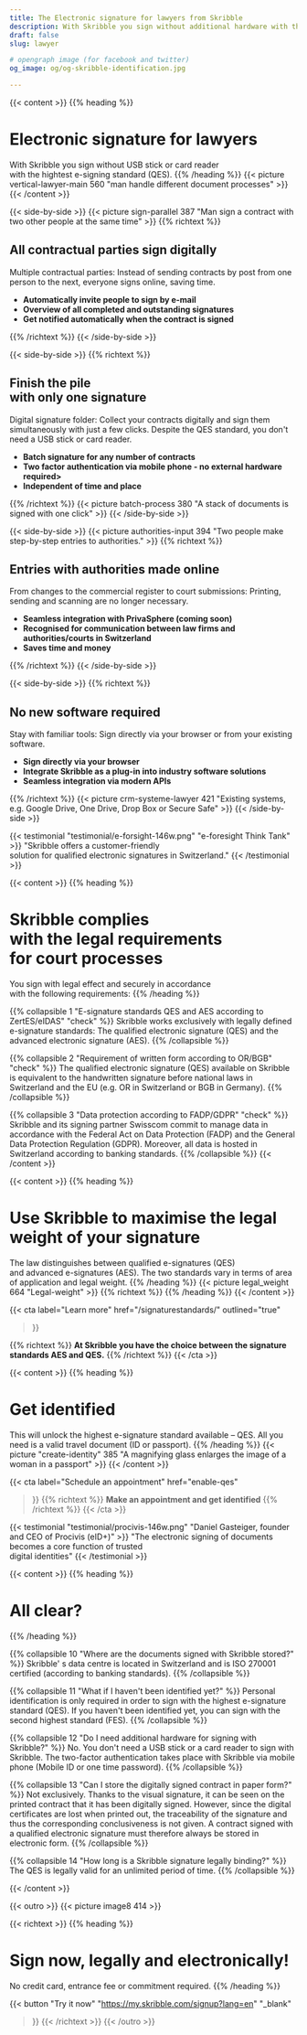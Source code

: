 ```yaml
---
title: The Electronic signature for lawyers from Skribble
description: With Skribble you sign without additional hardware with the qualified electronic signature (QES). All contractual parties sign electronically.
draft: false
slug: lawyer

# opengraph image (for facebook and twitter)
og_image: og/og-skribble-identification.jpg

---
```


{{< content >}}
{{% heading %}}
# Electronic signature for lawyers
With Skribble you sign without USB stick or card reader <br class="hide-for-mobile">with the hightest e-signing standard (QES).
{{% /heading %}}
{{< picture vertical-lawyer-main 560 "man handle different document processes" >}}
{{< /content >}}

[//]: # (--------------------------------------------------------------------------------------------------------------)

{{< side-by-side >}}
{{< picture sign-parallel 387 "Man sign a contract with two other people at the same time" >}}
{{% richtext %}}
## All contractual parties sign digitally
Multiple contractual parties: Instead of sending contracts by post from one person to the next, everyone signs online, saving time.

- **Automatically invite people to
sign by e-mail**
- **Overview of all completed and outstanding
signatures**
- **Get notified automatically when
the contract is signed**

{{% /richtext %}}
{{< /side-by-side >}}

[//]: # (--------------------------------------------------------------------------------------------------------------)

{{< side-by-side >}}
{{% richtext %}}
## Finish the pile <br class="hide-for-mobile">with only one signature
Digital signature folder: Collect your contracts digitally and sign them simultaneously with just a few clicks. Despite the QES standard, you don't need a USB stick or card reader.

- **Batch signature for any number of contracts**
- **Two factor authentication via mobile phone -
no external hardware required>**
- **Independent of time and place**

{{% /richtext %}}
{{< picture batch-process 380 "A stack of documents is signed with one click" >}}
{{< /side-by-side >}}

[//]: # (--------------------------------------------------------------------------------------------------------------)

{{< side-by-side >}}
{{< picture authorities-input 394 "Two people make step-by-step entries to authorities." >}}
{{% richtext %}}
## Entries with authorities made online
From changes to the commercial register to court submissions: Printing, sending and scanning are no longer necessary.

- **Seamless integration with PrivaSphere
(coming soon)**
- **Recognised for communication between
law firms and authorities/courts in Switzerland**
- **Saves time and money**

{{% /richtext %}}
{{< /side-by-side >}}

[//]: # (--------------------------------------------------------------------------------------------------------------)

{{< side-by-side >}}
{{% richtext %}}
## No new software required
Stay with familiar tools: Sign directly via your browser or from your existing software.

- **Sign directly via your browser**
- **Integrate Skribble as a plug-in into
industry software solutions**
- **Seamless integration via modern APIs**

{{% /richtext %}}
{{< picture crm-systeme-lawyer 421 "Existing systems, e.g. Google Drive, One Drive, Drop Box or Secure Safe" >}}
{{< /side-by-side >}}

[//]: # (--------------------------------------------------------------------------------------------------------------)

{{< testimonial "testimonial/e-forsight-146w.png" "e-foresight Think Tank" >}}
"Skribble offers a customer-friendly <br class="hide-for-mobile">solution for qualified electronic signatures in Switzerland."
{{< /testimonial >}}

[//]: # (--------------------------------------------------------------------------------------------------------------)

{{< content >}}
{{% heading %}}
# Skribble complies <br class="hide-for-mobile">with the legal requirements <br class="hide-for-mobile">for court processes
You sign with legal effect and securely in accordance <br class="hide-for-mobile">with the following requirements:
{{% /heading %}}

{{% collapsible 1 "E-signature standards QES and AES according to ZertES/eIDAS" "check" %}}
Skribble works exclusively with legally defined e-signature standards: The qualified electronic signature (QES) and the advanced electronic signature (AES).
{{% /collapsible %}}

{{% collapsible 2 "Requirement of written form according to OR/BGB" "check" %}}
The qualified electronic signature (QES) available on Skribble is equivalent to the handwritten signature before national laws in Switzerland and the EU (e.g. OR in Switzerland or BGB in Germany).
{{% /collapsible %}}

{{% collapsible 3 "Data protection according to FADP/GDPR" "check" %}}
Skribble and its signing partner Swisscom commit to manage data in accordance with the Federal Act on Data Protection (FADP) and the General Data Protection Regulation (GDPR). Moreover, all data is hosted in Switzerland according to banking standards.
{{% /collapsible %}}
{{< /content >}}

[//]: # (--------------------------------------------------------------------------------------------------------------)

{{< content >}}
{{% heading %}}
# Use Skribble to maximise the legal weight of your signature
The law distinguishes between qualified e-signatures (QES) <br class="hide-for-mobile">and advanced e-signatures (AES).
The two standards vary in terms of area <br class="hide-for-mobile">of application and legal weight.
{{% /heading %}}
{{< picture legal_weight 664 "Legal-weight" >}}
{{% richtext %}}
{{% /heading %}}
{{< /content >}}

{{< cta
  label="Learn more"
  href="/signaturestandards/"
  outlined="true"
>}}

{{% richtext %}}
**At Skribble you have the choice
between the signature standards AES and QES.**
{{% /richtext %}}
{{< /cta >}}

[//]: # (--------------------------------------------------------------------------------------------------------------)


{{< content >}}
{{% heading %}}
# Get identified
This will unlock the highest e-signature standard available – QES.
All you need is a valid travel document (ID or passport).
{{% /heading %}}
{{< picture "create-identity" 385 "A magnifying glass enlarges the image of a woman in a passport" >}}
{{< /content >}}

{{< cta
  label="Schedule an appointment"
  href="enable-qes"
>}}
{{% richtext %}}
**Make an appointment
and get identified**
{{% /richtext %}}
{{< /cta >}}

[//]: # (--------------------------------------------------------------------------------------------------------------)

{{< testimonial "testimonial/procivis-146w.png" "Daniel Gasteiger, founder and CEO of Procivis (eID+)" >}}
"The electronic signing of documents becomes a core function of trusted <br class="hide-for-mobile">digital identities"
{{< /testimonial >}}

[//]: # (--------------------------------------------------------------------------------------------------------------)

{{< content >}}
{{% heading %}}
# All clear?
{{% /heading %}}

{{% collapsible 10 "Where are the documents signed with Skribble stored?" %}}
Skribble' s data centre is located in Switzerland and is ISO 270001 certified (according to banking standards).
{{% /collapsible %}}

{{% collapsible 11 "What if I haven't been identified yet?" %}}
Personal identification is only required in order to sign with the highest e-signature standard (QES). If you haven't been identified yet, you can sign with the second highest standard (FES).
{{% /collapsible %}}

{{% collapsible 12 "Do I need additional hardware for signing with Skribble?" %}}
No. You don't need a USB stick or a card reader to sign with Skribble. The two-factor authentication takes place with Skribble via mobile phone (Mobile ID or one time password).
{{% /collapsible %}}

{{% collapsible 13 "Can I store the digitally signed contract in paper form?" %}}
Not exclusively. Thanks to the visual signature, it can be seen on the printed contract that it has been digitally signed. However, since the digital certificates are lost when printed out, the traceability of the signature and thus the corresponding conclusiveness is not given. A contract signed with a qualified electronic signature must therefore always be stored in electronic form.
{{% /collapsible %}}

{{% collapsible 14 "How long is a Skribble signature legally binding?" %}}
The QES is legally valid for an unlimited period of time.
{{% /collapsible %}}

{{< /content >}}

[//]: # (--------------------------------------------------------------------------------------------------------------)

{{< outro >}}
{{< picture image8 414 >}}

{{< richtext >}}
{{% heading %}}
# Sign now, legally and electronically!
No credit card, entrance fee or commitment required.
{{% /heading %}}

{{< button
  "Try it now"
  "https://my.skribble.com/signup?lang=en"
  "_blank"
>}}
{{< /richtext >}}
{{< /outro >}}
